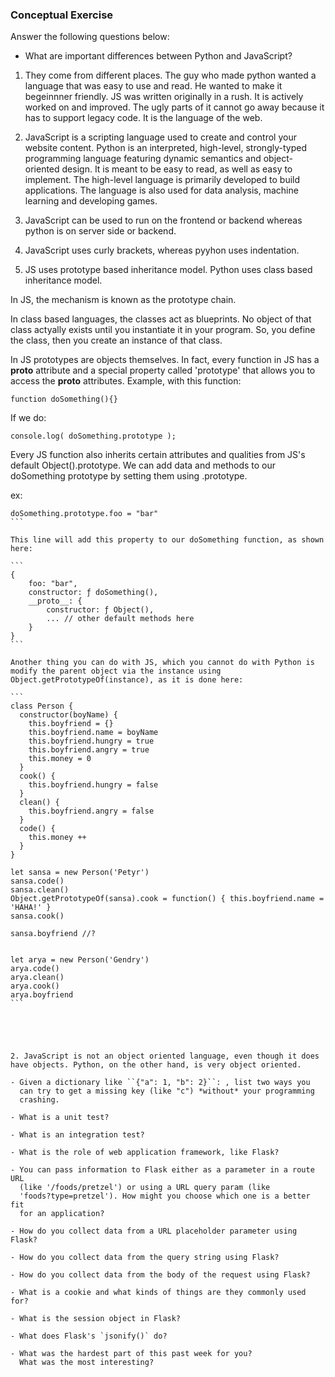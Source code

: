 ### Conceptual Exercise

Answer the following questions below:

- What are important differences between Python and JavaScript?

1. They come from different places. The guy who made python wanted a language that was easy to use and read. He wanted to make it begeinnner friendly.
JS was written originally in a rush. It is actively worked on and improved. The ugly parts of it cannot go away because it has to support legacy code. It is the language of the web.

2. JavaScript is a scripting language used to create and control your website content.
Python is an interpreted, high-level, strongly-typed programming language featuring dynamic semantics and object-oriented design. It is meant to be easy to read, as well as easy to implement. The high-level language is primarily developed to build applications. The language is also used for data analysis, machine learning and developing games.

3. JavaScript can be used to run on the frontend or backend whereas python is on server side or backend.

4. JavaScript uses curly brackets, whereas pyyhon uses indentation.

4. JS uses prototype based inheritance model. Python uses class based inheritance model.

In JS, the mechanism is known as the prototype chain.

In class based languages, the classes act as blueprints. No object of that class actyally exists until you instantiate it in your program. So, you define the class, then you create an instance of that class.

In JS prototypes are objects themselves. In fact, every function in JS has a __proto__ attribute and a special property called 'prototype' that allows you to access the __proto__ attributes.
Example, with this function:
```
function doSomething(){}
```

If we do:
```
console.log( doSomething.prototype );
```

Every JS function also inherits certain attributes and qualities from JS's default Object().prototype. We can add data and methods to our doSomething prototype by setting them using .prototype.

ex: 

````
doSomething.prototype.foo = "bar"
```

This line will add this property to our doSomething function, as shown here:

```
{
    foo: "bar",
    constructor: ƒ doSomething(),
    __proto__: {
        constructor: ƒ Object(),
        ... // other default methods here
    }
}
```

Another thing you can do with JS, which you cannot do with Python is modify the parent object via the instance using Object.getPrototypeOf(instance), as it is done here:

```
class Person {
  constructor(boyName) {
    this.boyfriend = {}
    this.boyfriend.name = boyName
    this.boyfriend.hungry = true
    this.boyfriend.angry = true
    this.money = 0
  }
  cook() {
    this.boyfriend.hungry = false
  }
  clean() {
    this.boyfriend.angry = false
  }
  code() {
    this.money ++
  }
}

let sansa = new Person('Petyr')
sansa.code()
sansa.clean()
Object.getPrototypeOf(sansa).cook = function() { this.boyfriend.name = 'HAHA!' }
sansa.cook()

sansa.boyfriend //?


let arya = new Person('Gendry')
arya.code()
arya.clean()
arya.cook()
arya.boyfriend 
```





2. JavaScript is not an object oriented language, even though it does have objects. Python, on the other hand, is very object oriented.

- Given a dictionary like ``{"a": 1, "b": 2}``: , list two ways you 
  can try to get a missing key (like "c") *without* your programming 
  crashing.

- What is a unit test?

- What is an integration test?

- What is the role of web application framework, like Flask?

- You can pass information to Flask either as a parameter in a route URL
  (like '/foods/pretzel') or using a URL query param (like
  'foods?type=pretzel'). How might you choose which one is a better fit
  for an application?

- How do you collect data from a URL placeholder parameter using Flask?

- How do you collect data from the query string using Flask?

- How do you collect data from the body of the request using Flask?

- What is a cookie and what kinds of things are they commonly used for?

- What is the session object in Flask?

- What does Flask's `jsonify()` do?

- What was the hardest part of this past week for you?
  What was the most interesting?
